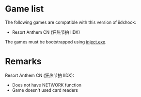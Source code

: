 # Game list

The following games are compatible with this version of iidxhook:
* Resort Anthem CN (狂热节拍 IIDX)

The games must be bootstrapped using [inject.exe](../inject.md).

# Remarks

Resort Anthem CN (狂热节拍 IIDX):

* Does not have NETWORK function
* Game doesn't used card readers
